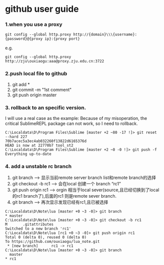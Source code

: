 github user guide
====

### 1.when you use a proxy 

```
git config --global http.proxy http://{domain}\\\{username}:{password}@{proxy ip}:{proxy port}
```
e.g.
```
git config --global http.proxy http://zju\ouxiaogu:aaa@proxy.zju.edu.cn:3722
```

### 2.push local file to github

1. git add *
2. git commit -m "1st comment"
3. git push origin master  

### 3. rollback to an specific version.
I will use a real case as the example: Because of my misoperation, the critical SublimeREPL package can not work, so I need to rollback.
```
C:\Localdata\D\Program Files\Sublime [master +2 ~80 -17 !]> git reset --hard 227
70b7acec5a3ec4ab032260f13822d6165376d
HEAD is now at 22770b7 tool_st2
C:\Localdata\D\Program Files\Sublime [master +2 ~0 -0 !]> git push -f
Everything up-to-date
```
### 4. add a unstable rc branch
1. git branch -->  显示当前remote server branch list和remote branch的选择
2. git checkout -b rc1 --> 会在local 创建一个 branch “rc1”
3. git push origin rc1 --> orgin 相当于local sever(source,且已经切换到了local的rc1 branch了),后面的rc1 则是remote sever branch.
4. git branch --> 再次显示发现已经有rc1,且已被选择
```
C:\Localdata\D\Note\lua [master +0 ~3 -0]> git branch
* master
C:\Localdata\D\Note\lua [master +0 ~3 -0]> git checkout -b rc1
M       .gitattributes
Switched to a new branch 'rc1'
C:\Localdata\D\Note\lua [rc1 +0 ~3 -0]> git push origin rc1
Total 0 (delta 0), reused 0 (delta 0)
To https://github.com/ouxiaogu/lua_note.git
 * [new branch]      rc1 -> rc1
C:\Localdata\D\Note\lua [master +0 ~3 -0]> git branch
  master
* rc1
```
